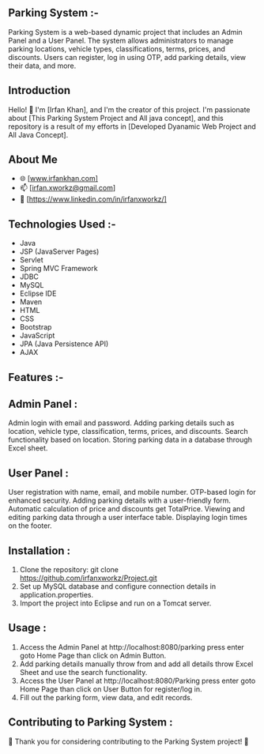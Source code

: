 ## Parking System :-

Parking System is a web-based dynamic project that includes an Admin Panel and a User Panel. The system allows 
administrators to manage parking locations, vehicle types, classifications, terms, prices, and discounts. Users can
register, log in using OTP, add parking details, view their data, and more.

## Introduction

Hello! 👋 I'm [Irfan Khan], and I'm the creator of this project. I'm passionate about [This Parking System Project and All java concept],
and this repository is a result of my efforts in [Developed Dyanamic Web Project and All Java Concept].

## About Me

- 🌐 [www.irfankhan.com]
- 📫 [irfan.xworkz@gmail.com]
- 💼 [https://www.linkedin.com/in/irfanxworkz/]

## Technologies Used :-
- Java
- JSP (JavaServer Pages)
- Servlet
- Spring MVC Framework
- JDBC
- MySQL
- Eclipse IDE
- Maven
- HTML
- CSS
- Bootstrap
- JavaScript
- JPA (Java Persistence API)
- AJAX

## Features :-
## Admin Panel :
Admin login with email and password.
Adding parking details such as location, vehicle type, classification, terms, prices, and discounts.
Search functionality based on location.
Storing parking data in a database through Excel sheet.

## User Panel :
User registration with name, email, and mobile number.
OTP-based login for enhanced security.
Adding parking details with a user-friendly form.
Automatic calculation of price and discounts get TotalPrice.
Viewing and editing parking data through a user interface table.
Displaying login times on the footer.

## Installation :
1. Clone the repository: git clone https://github.com/irfanxworkz/Project.git
2. Set up MySQL database and configure connection details in application.properties.
3. Import the project into Eclipse and run on a Tomcat server.

## Usage :
1. Access the Admin Panel at http://localhost:8080/parking press enter goto Home Page than click on Admin Button.
2. Add parking details manually throw from and add all details throw Excel Sheet and use the search functionality.
3. Access the User Panel at http://localhost:8080/Parking  press enter goto Home Page than click on User Button for register/log in.
4. Fill out the parking form, view data, and edit records.


## Contributing to Parking System :
🎉 Thank you for considering contributing to the Parking System project! 🎉
